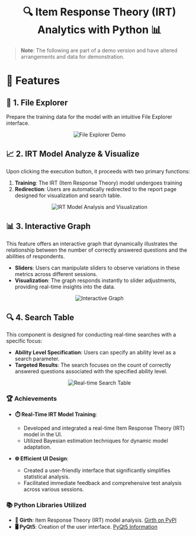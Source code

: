 <h1 align="center">🔍 Item Response Theory (IRT) Analytics with Python 📊</h1>

> **Note**: The following are part of a demo version and have altered arrangements and data for demonstration.

# 🌟 Features

## 📁 1. File Explorer

Prepare the training data for the model with an intuitive File Explorer interface.

<div align="center">
    <img src="https://github.com/OuOLeaf/Testing_Equalization/blob/main/readme-gif/File_Explorer.gif" alt="File Explorer Demo"/>
</div>

## 📈 2. IRT Model Analyze & Visualize

Upon clicking the execution button, it proceeds with two primary functions:
1. **Training**: The IRT (Item Response Theory) model undergoes training
2. **Redirection**: Users are automatically redirected to the report page designed for visualization and search table.


<div align="center">
    <img src="https://github.com/OuOLeaf/Testing_Equalization/blob/main/readme-gif/IRT_Analyze_Visualize.gif" alt="IRT Model Analysis and Visualization"/>
</div>

## 📊 3. Interactive Graph

This feature offers an interactive graph that dynamically illustrates the relationship between the number of correctly answered questions and the abilities of respondents.

- **Sliders**: Users can manipulate sliders to observe variations in these metrics across different sessions.
- **Visualization**: The graph responds instantly to slider adjustments, providing real-time insights into the data.

<div align="center">
    <img src="https://github.com/OuOLeaf/Testing_Equalization/blob/main/readme-gif/Interactive_Graph.gif" alt="Interactive Graph"/>
</div>

## 🔍 4. Search Table

This component is designed for conducting real-time searches with a specific focus:

- **Ability Level Specification**: Users can specify an ability level as a search parameter.
- **Targeted Results**: The search focuses on the count of correctly answered questions associated with the specified ability level.


<div align="center">
    <img src="https://github.com/OuOLeaf/Testing_Equalization/blob/main/readme-gif/Real_time_Search_Table.gif" alt="Real-time Search Table"/>
</div>


### 🏆 Achievements

- **⏱️ Real-Time IRT Model Training**: 
  - Developed and integrated a real-time Item Response Theory (IRT) model in the UI.
  - Utilized Bayesian estimation techniques for dynamic model adaptation.
  
- **🌐 Efficient UI Design**:
  - Created a user-friendly interface that significantly simplifies statistical analysis.
  - Facilitated immediate feedback and comprehensive test analysis across various sessions.



### 📚 Python Libraries Utilized

- **📘 Girth**: Item Response Theory (IRT) model analysis. [Girth on PyPI](https://pypi.org/project/girth/)
- **🖥️ PyQt5**: Creation of the user interface. [PyQt5 Information](https://pypi.org/project/PyQt5/)





